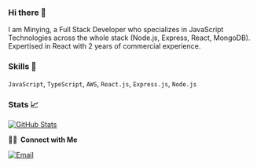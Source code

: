 ### Hi there 👋

I am Minying, a Full Stack Developer who specializes in JavaScript Technologies across the whole stack (Node.js, Express, React, MongoDB). Expertised in React with 2 years of commercial experience.


### Skills 🔧

`JavaScript`, `TypeScript`, `AWS`, `React.js`, `Express.js`, `Node.js`

### Stats 📈
[![GitHub Stats](https://github-readme-stats.vercel.app/api?username=bitbyted&theme=radical&count_private=true&show_icons=true&hide=prs)](https://github.com/bitbyted)


**🤝🏻 &nbsp;Connect with Me**

<a href="mailto:diminying.dev@gmail.com"><img alt="Email" src="https://img.shields.io/badge/Email-diminying.dev@gmail.com-blue?style=flat-square&logo=gmail"></a >
